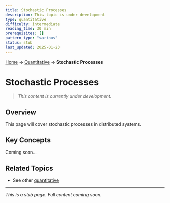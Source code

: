 ```yaml
---
title: Stochastic Processes
description: This topic is under development
type: quantitative
difficulty: intermediate
reading_time: 30 min
prerequisites: []
pattern_type: "various"
status: stub
last_updated: 2025-01-23
---
```


<!-- Navigation -->
[Home](../introduction/index.md) → [Quantitative](index.md) → **Stochastic Processes**

# Stochastic Processes

> *This content is currently under development.*

## Overview

This page will cover stochastic processes in distributed systems.

## Key Concepts

Coming soon...

## Related Topics

- See other [quantitative](index.md)

---

*This is a stub page. Full content coming soon.*
